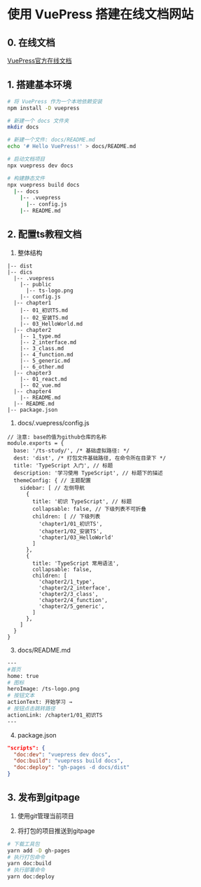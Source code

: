 # 使用 VuePress 搭建在线文档网站

## 0. 在线文档

  [VuePress官方在线文档](https://vuepress.vuejs.org/zh/)

## 1. 搭建基本环境

```bash
# 将 VuePress 作为一个本地依赖安装
npm install -D vuepress

# 新建一个 docs 文件夹
mkdir docs

# 新建一个文件: docs/README.md
echo '# Hello VuePress!' > docs/README.md

# 启动文档项目
npx vuepress dev docs

# 构建静态文件
npx vuepress build docs
  |-- docs
    |-- .vuepress
      |-- config.js
    |-- README.md
```

## 2. 配置ts教程文档

1. 整体结构

```
|-- dist
|-- dics
  |-- .vuepress
    |-- public
      |-- ts-logo.png
    |-- config.js
  |-- chapter1
    |-- 01_初识TS.md
    |-- 02_安装TS.md
    |-- 03_HelloWorld.md
  |-- chapter2
    |-- 1_type.md
    |-- 2_interface.md
    |-- 3_class.md
    |-- 4_function.md
    |-- 5_generic.md
    |-- 6_other.md
  |-- chapter3
    |-- 01_react.md
    |-- 02_vue.md
  |-- chapter4
    |-- README.md
  |-- README.md
|-- package.json
```

1. docs/.vuepress/config.js  

```javacript
// 注意: base的值为github仓库的名称
module.exports = {
  base: '/ts-study/', /* 基础虚拟路径: */
  dest: 'dist', /* 打包文件基础路径, 在命令所在目录下 */
  title: 'TypeScript 入门', // 标题
  description: '学习使用 TypeScript', // 标题下的描述
  themeConfig: { // 主题配置
    sidebar: [ // 左侧导航
      {
        title: '初识 TypeScript', // 标题
        collapsable: false, // 下级列表不可折叠
        children: [ // 下级列表
          'chapter1/01_初识TS',
          'chapter1/02_安装TS',
          'chapter1/03_HelloWorld'
        ]
      },
      {
        title: 'TypeScript 常用语法',
        collapsable: false,
        children: [
          'chapter2/1_type',
          'chapter2/2_interface',
          'chapter2/3_class',
          'chapter2/4_function',
          'chapter2/5_generic',
        ]
      },
    ]
  }
}
```

3. docs/README.md

```bash
---
#首页
home: true  
# 图标
heroImage: /ts-logo.png
# 按钮文本
actionText: 开始学习 →
# 按钮点击跳转路径
actionLink: /chapter1/01_初识TS
---
```

4. package.json  

```json
"scripts": {
  "doc:dev": "vuepress dev docs",
  "doc:build": "vuepress build docs",
  "doc:deploy": "gh-pages -d docs/dist"
}
```

## 3. 发布到gitpage

1. 使用git管理当前项目  

2. 将打包的项目推送到gitpage
```bash
# 下载工具包
yarn add -D gh-pages
# 执行打包命令
yarn doc:build
# 执行部署命令
yarn doc:deploy
```